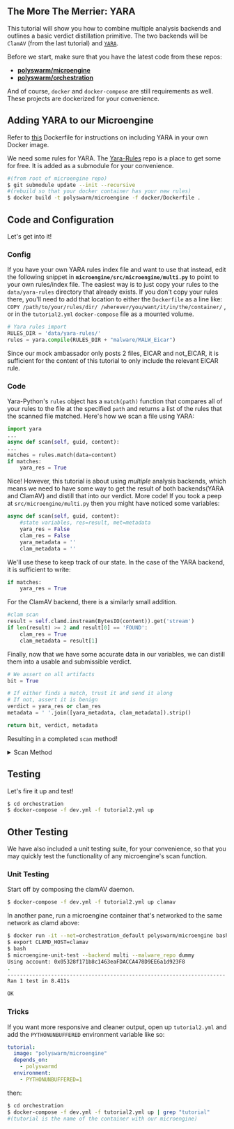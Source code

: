 ## The More The Merrier: YARA

This tutorial will show you how to combine multiple analysis backends and outlines a basic verdict distillation primitive.
The two backends will be `ClamAV` (from the last tutorial) and [`YARA`](https://virustotal.github.io/yara/).

Before we start, make sure that you have the latest code from these repos:

* [**polyswarm/microengine**](https://github.com/polyswarm/microengine)
* [**polyswarm/orchestration**](https://github.com/polyswarm/orchestration)

And of course, `docker` and `docker-compose` are still requirements as well.
These projects are dockerized for your convenience.

## Adding YARA to our Microengine

Refer to [this](https://hub.docker.com/r/blacktop/yara/~/dockerfile/) Dockerfile for instructions on including YARA in your own Docker image.

We need some rules for YARA.
The [Yara-Rules](https://github.com/Yara-Rules/rules) repo is a place to get some for free.
It is added as a submodule for your convenience.

```sh
#(from root of microengine repo)
$ git submodule update --init --recursive
#(rebuild so that your docker container has your new rules)
$ docker build -t polyswarm/microengine -f docker/Dockerfile .
```

## Code and Configuration

Let's get into it!

### Config
If you have your own YARA rules index file and want to use that instead, edit the following snippet in **`microengine/src/microengine/multi.py`** to point to your own rules/index file.
The easiest way is to just copy your rules to the `data/yara-rules` directory that already exists.
If you don't copy your rules there, you'll need to add that location to either the `Dockerfile` as a line like: `COPY /path/to/your/rules/dir/ /wherever/you/want/it/in/the/container/` , or in the `tutorial2.yml` `docker-compose` file as a mounted volume.

```py
# Yara rules import
RULES_DIR = 'data/yara-rules/'
rules = yara.compile(RULES_DIR + "malware/MALW_Eicar")
```
Since our mock ambassador only posts 2 files, EICAR and not_EICAR, it is sufficient for the content of this tutorial to only include the relevant EICAR rule.

### Code

Yara-Python's `rules` object has a `match(path)` function that compares all of your rules to the file at the specified `path` and returns a list of the rules that the scanned file matched.
Here's how we scan a file using YARA:

```py
import yara
...
async def scan(self, guid, content):
...
matches = rules.match(data=content)
if matches:
    yara_res = True
```

Nice!
However, this tutorial is about using _multiple_ analysis backends, which means we need to have some way to get the result of both backends(YARA and ClamAV) and distill that into our verdict.
More code!
If you took a peep at `src/microengine/multi.py` then you might have noticed some variables:

```py
async def scan(self, guid, content):
    #state variables, res=result, met=metadata
    yara_res = False
    clam_res = False
    yara_metadata = ''
    clam_metadata = ''
```

We'll use these to keep track of our state.
In the case of the YARA backend, it is sufficient to write:

```py
if matches:
    yara_res = True
```

For the ClamAV backend, there is a similarly small addition.

```py
#clam scan
result = self.clamd.instream(BytesIO(content)).get('stream')
if len(result) >= 2 and result[0] == 'FOUND':
    clam_res = True
    clam_metadata = result[1]
```

Finally, now that we have some accurate data in our variables, we can distill them into a usable and submissible verdict.

```py
# We assert on all artifacts
bit = True

# If either finds a match, trust it and send it along
# If not, assert it is benign
verdict = yara_res or clam_res
metadata = ' '.join([yara_metadata, clam_metadata]).strip()

return bit, verdict, metadata
```

Resulting in a completed `scan` method!

<details markdown="1">

<summary>Scan Method</summary>

**A completed Scan() method!**

```python
async def scan(self, guid, content):
    """Scan an artifact with ClamAV + YARA
    Args:
        guid (str): GUID of the bounty under analysis, use to track artifacts in the same bounty
        content (bytes): Content of the artifact to be scan
    Returns:
        (bool, bool, str): Tuple of bit, verdict, metadata
        bit (bool): Whether to include this artifact in the assertion or not
        verdict (bool): Whether this artifact is malicious or not
        metadata (str): Optional metadata about this artifact
    """
    yara_res = False
    clam_res = False
    yara_metadata = ''
    clam_metadata = ''
    # Yara rule matching
    matches = self.rules.match(data=content)
    if matches:
        yara_res = True
    # ClamAV scan
    result = self.clamd.instream(BytesIO(content)).get('stream')
    if len(result) >= 2 and result[0] == 'FOUND':
        clam_res = True
        clam_metadata = result[1]
    # We assert on all artifacts
    bit = True
    # If either finds a match, trust it and send it along
    # If not, assert it is benign
    verdict = yara_res or clam_res
    metadata = ' '.join([yara_metadata, clam_metadata]).strip()
    return bit, verdict, metadata
```

</details>

## Testing

Let's fire it up and test!

```sh
$ cd orchestration
$ docker-compose -f dev.yml -f tutorial2.yml up
```

## Other Testing

We have also included a unit testing suite, for your convenience, so that you may quickly test the functionality of any microengine's scan function.

### Unit Testing

Start off by composing the clamAV daemon.

```sh
$ docker-compose -f dev.yml -f tutorial2.yml up clamav
```

In another pane, run a microengine container that's networked to the same network as clamd above:

```sh
$ docker run -it --net=orchestration_default polyswarm/microengine bash
$ export CLAMD_HOST=clamav
$ bash
$ microengine-unit-test --backend multi --malware_repo dummy
Using account: 0x05328f171b8c1463eaFDACCA478D9EE6a1d923F8
.
----------------------------------------------------------------------
Ran 1 test in 8.411s

OK
```

### Tricks
If you want more responsive and cleaner output, open up `tutorial2.yml` and add the `PYTHONUNBUFFERED` environment variable like so:

```yml
tutorial:
  image: "polyswarm/microengine"
  depends_on:
    - polyswarmd
  environment:
    - PYTHONUNBUFFERED=1
```

then:

```sh
$ cd orchestration
$ docker-compose -f dev.yml -f tutorial2.yml up | grep "tutorial"
#(tutorial is the name of the container with our microengine)
```
